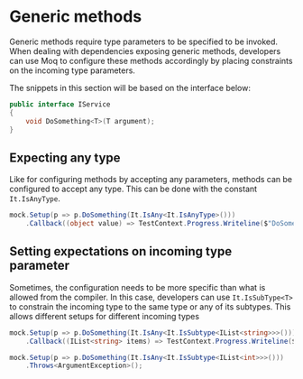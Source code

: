 # Generic methods

Generic methods require type parameters to be specified to be invoked. When dealing with dependencies exposing generic methods, developers can use Moq to configure these methods accordingly by placing constraints on the incoming type parameters.

The snippets in this section will be based on the interface below:

```csharp
public interface IService
{
    void DoSomething<T>(T argument);
}
```

## Expecting any type

Like for configuring methods by accepting any parameters, methods can be configured to accept any type. This can be done with the constant `It.IsAnyType`.

```csharp
mock.Setup(p => p.DoSomething(It.IsAny<It.IsAnyType>()))
    .Callback((object value) => TestContext.Progress.Writeline($"DoSomething: {value}"));
```

## Setting expectations on incoming type parameter

Sometimes, the configuration needs to be more specific than what is allowed from the compiler. In this case, developers can use `It.IsSubType<T>` to constrain the incoming type to the same type or any of its subtypes. This allows different setups for different incoming types

```csharp
mock.Setup(p => p.DoSomething(It.IsAny<It.IsSubtype<IList<string>>>()))
    .Callback((IList<string> items) => TestContext.Progress.Writeline($"Received list of {items.Count} strings"));

mock.Setup(p => p.DoSomething(It.IsAny<It.IsSubtype<IList<int>>>()))
    .Throws<ArgumentException>();
```

